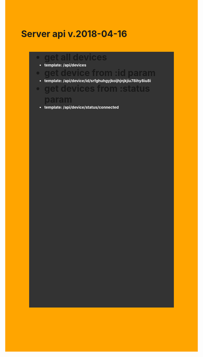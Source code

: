 
<link rel="stylesheet" href="https://maxcdn.bootstrapcdn.com/bootstrap/4.0.0/css/bootstrap.min.css" integrity="sha384-Gn5384xqQ1aoWXA+058RXPxPg6fy4IWvTNh0E263XmFcJlSAwiGgFAW/dAiS6JXm" crossorigin="anonymous">


<h1>Server api v.2018-04-16<h1>

<body > 
	<div class = "description">
	<ul>
		<li>
			<a href="/api/devices">get all devices</a>
				<li class="template">template: /api/devices</li>
		</li>
		<li>
			<a href="/api/device/id/srfghuhgyjkoijhjnjkjiu78ihy8iu8i">get device from :id param</a>
			<li class="template">template: /api/device/id/srfghuhgyjkoijhjnjkjiu78ihy8iu8i</li>
		</li>
		<li>
			<a href="/api/device/status/connected">get devices from :status param</a>
			<li class="template">template: /api/device/status/connected</li>
		</li>
	</div>

</body> 




<style>
	a{
		text-decoration:none;
	}
	.template {
		color:white;
		font-size:12px;
	}
	body{
		background-color:orange;
		height:1000px;
	}
	.description{
		background-color:#333333;
		margin-left:5%;
		width:90%;
		height:80%;
	}
	.item{
		color:white;
		text-align:center;
	}
</style>
